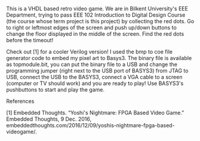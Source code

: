 This is a VHDL based retro video game. We are in Bilkent University's EEE Department, trying to pass EEE 102 Introduction to Digital Design Course (the course whose term project is this project) by collecting the red dots. Go to right or leftmost edges of the screen and push up/down buttons to change the floor displayed in the middle of the screen. Find the red dots before the timeout!

Check out [1] for a cooler Verilog version! I used the bmp to coe file generator code to embed my pixel art to Basys3. The binary file is available as topmodule.bit, you can put the binary file to a USB and change the programming jumper (right next to the USB port of BASYS3) from JTAG to USB, connect the USB to the BASYS3, connect a VGA cable to a screen (computer or TV should work) and you are ready to play! Use BASYS3's pushbuttons to start and play the game.


References 

[1] Embedded Thoughts. “Yoshi's Nightmare: FPGA Based Video Game.” Embedded Thoughts,
9 Dec. 2016, embeddedthoughts.com/2016/12/09/yoshis-nightmare-fpga-based-videogame/.
